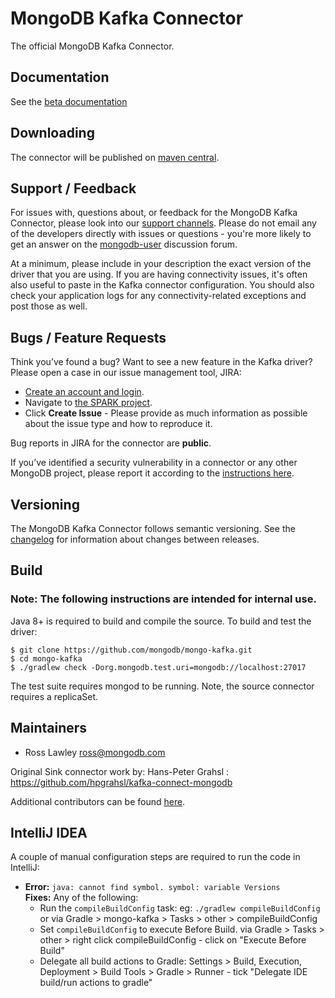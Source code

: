 # MongoDB Kafka Connector

The official MongoDB Kafka Connector.


## Documentation

See the [beta documentation](./docs/README.md)

## Downloading

The connector will be published on [maven central](https://search.maven.org/search?q=g:org.mongodb.kafka%20AND%20a:mongo-kafka-connect).

## Support / Feedback

For issues with, questions about, or feedback for the MongoDB Kafka Connector, please look into
our [support channels](https://docs.mongodb.com/manual/support/). Please do not email any of the developers directly with issues or
questions - you're more likely to get an answer on the [mongodb-user](https://groups.google.com/group/mongodb-user) discussion forum.

At a minimum, please include in your description the exact version of the driver that you are using.  If you are having
connectivity issues, it's often also useful to paste in the Kafka connector configuration. You should also check your application logs for
any connectivity-related exceptions and post those as well.

## Bugs / Feature Requests

Think you’ve found a bug? Want to see a new feature in the Kafka driver? Please open a case in our issue management tool, JIRA:

- [Create an account and login](https://jira.mongodb.org).
- Navigate to [the SPARK project](https://jira.mongodb.org/browse/KAFKA).
- Click **Create Issue** - Please provide as much information as possible about the issue type and how to reproduce it.

Bug reports in JIRA for the connector are **public**.

If you’ve identified a security vulnerability in a connector or any other MongoDB project, please report it according to the
[instructions here](https://docs.mongodb.com/manual/tutorial/create-a-vulnerability-report/).

## Versioning

The MongoDB Kafka Connector follows semantic versioning.
See the [changelog](./doc/changelog.md) for information about changes between releases.

## Build

### Note: The following instructions are intended for internal use.

Java 8+ is required to build and compile the source. To build and test the driver:

```
$ git clone https://github.com/mongodb/mongo-kafka.git
$ cd mongo-kafka
$ ./gradlew check -Dorg.mongodb.test.uri=mongodb://localhost:27017
```

The test suite requires mongod to be running. Note, the source connector requires a replicaSet.

## Maintainers

* Ross Lawley          ross@mongodb.com

Original Sink connector work by: Hans-Peter Grahsl : https://github.com/hpgrahsl/kafka-connect-mongodb

Additional contributors can be found [here](https://github.com/mongodb/mongo-kafka/graphs/contributors).

## IntelliJ IDEA

A couple of manual configuration steps are required to run the code in IntelliJ:

  - **Error:** `java: cannot find symbol. symbol: variable Versions`<br>
    **Fixes:** Any of the following: <br>
      - Run the `compileBuildConfig` task: eg: `./gradlew compileBuildConfig` or via Gradle > mongo-kafka > Tasks > other > compileBuildConfig
      - Set `compileBuildConfig` to execute Before Build. via Gradle > Tasks > other > right click compileBuildConfig - click on "Execute Before Build"
      - Delegate all build actions to Gradle: Settings > Build, Execution, Deployment > Build Tools > Gradle > Runner - tick "Delegate IDE build/run actions to gradle"
